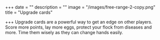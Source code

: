 +++
date = ""
description = ""
image = "/images/free-range-2-copy.png"
title = "Upgrade cards"

+++
Upgrade cards are a powerful way to get an edge on other players. Score more points, lay more eggs, protect your flock from diseases and more. Time them wisely as they can change hands easily.